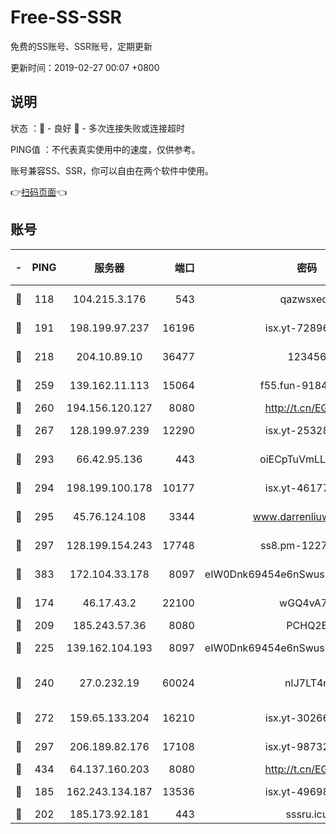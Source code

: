 # Free-SS-SSR

免费的SS账号、SSR账号，定期更新

更新时间：2019-02-27 00:07 +0800

## 说明

状态     ：🙂 - 良好 🙁 - 多次连接失败或连接超时

PING值   ：不代表真实使用中的速度，仅供参考。

账号兼容SS、SSR，你可以自由在两个软件中使用。

👉[扫码页面](https://liesauer.github.io/free-ss-ssr.github.io/)👈

## 账号

|-|PING|服务器|端口|密码|加密方式|区域|
|:----:|:----:|:-----:|-----:|:----:|:----:|:----:|
|🙂|118|104.215.3.176|543|qazwsxedc|aes-256-gcm|JP|
|🙂|191|198.199.97.237|16196|isx.yt-72896102|aes-256-cfb|US|
|🙂|218|204.10.89.10|36477|123456|aes-256-cfb|US|
|🙂|259|139.162.11.113|15064|f55.fun-91846921|aes-256-cfb|SG|
|🙂|260|194.156.120.127|8080|http://t.cn/EGJIyrl|rc4-md5|RU|
|🙂|267|128.199.97.239|12290|isx.yt-25328979|aes-256-cfb|SG|
|🙂|293|66.42.95.136|443|oiECpTuVmLLxk4Ts|aes-256-cfb|US|
|🙂|294|198.199.100.178|10177|isx.yt-46177591|aes-256-cfb|US|
|🙂|295|45.76.124.108|3344|www.darrenliuwei.com|aes-256-cfb|AU|
|🙂|297|128.199.154.243|17748|ss8.pm-12277718|aes-256-cfb|SG|
|🙂|383|172.104.33.178|8097|eIW0Dnk69454e6nSwuspv9DmS201tQ0D|aes-256-cfb|SG|
|🙂|174|46.17.43.2|22100|wGQ4vA7D|aes-256-gcm|RU|
|🙂|209|185.243.57.36|8080|PCHQ2E|rc4-md5|US|
|🙂|225|139.162.104.193|8097|eIW0Dnk69454e6nSwuspv9DmS201tQ0D|aes-256-cfb|JP|
|🙂|240|27.0.232.19|60024|nIJ7LT4n|xchacha20-ietf-poly1305|HK|
|🙂|272|159.65.133.204|16210|isx.yt-30266739|aes-256-cfb|SG|
|🙂|297|206.189.82.176|17108|isx.yt-98732085|aes-256-cfb|SG|
|🙂|434|64.137.160.203|8080|http://t.cn/EGJIyrl|rc4-md5|CA|
|🙁|185|162.243.134.187|13536|isx.yt-49698511|aes-256-cfb|US|
|🙁|202|185.173.92.181|443|sssru.icu|rc4-md5|RU|
